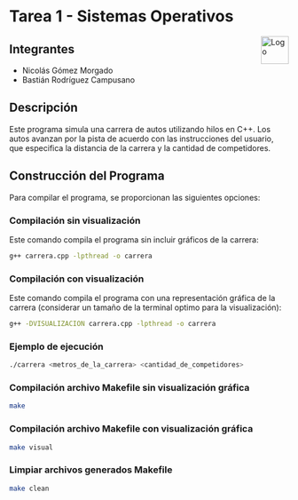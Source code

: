 # Tarea 1 - Sistemas Operativos
<div style="float: right;">
  <img src="https://upload.wikimedia.org/wikipedia/commons/3/35/Tux.svg" alt="Logo" width="50">
</div>

## Integrantes
- Nicolás Gómez Morgado
- Bastián Rodríguez Campusano

## Descripción

Este programa simula una carrera de autos utilizando hilos en C++. Los autos avanzan por la pista de acuerdo con las instrucciones del usuario, que especifica la distancia de la carrera y la cantidad de competidores.

## Construcción del Programa

Para compilar el programa, se proporcionan las siguientes opciones:

### Compilación sin visualización
Este comando compila el programa sin incluir gráficos de la carrera:
```bash
g++ carrera.cpp -lpthread -o carrera
```

### Compilación con visualización
Este comando compila el programa con una representación gráfica de la carrera (considerar un tamaño de la terminal optimo para la visualización):
```bash
g++ -DVISUALIZACION carrera.cpp -lpthread -o carrera
```

### Ejemplo de ejecución
```bash
./carrera <metros_de_la_carrera> <cantidad_de_competidores>
```

### Compilación archivo Makefile sin visualización gráfica
```bash
make
```

### Compilación archivo Makefile con visualización gráfica
```bash
make visual
```

### Limpiar archivos generados Makefile
```bash
make clean
```
